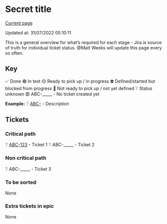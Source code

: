 # Secret title

[Current page](https://abc.atlassian.net/wiki/spaces/)

Updated at: 31/07/2022 05:10:11

This is a general overview for what’s required for each stage - Jira is source of truth for individual ticket status. @Matt Weeks will update this page every so often.

## Key

✅ Done
🟣 In test
🟡 Ready to pick up / in progress
⛔ Defined/started but blocked from progress
📝 Not ready to pick up / not yet defined
❔ Status unknown 😨
ABC-_____ - No ticket created yet

**Example:**
❔ [ABC-](https://abc.atlassian.net/browse/ABC-) - Description

## Tickets

### Critical path

❔ [ABC-123](https://abc.atlassian.net/browse/ABC-123) - Ticket 1
❔ ABC-_____ - Ticket 2

### Non critical path

❔ ABC-_____ - Ticket 3

### To be sorted

None

### Extra tickets in epic

None
